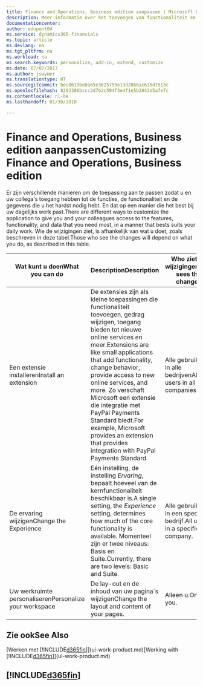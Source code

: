```yaml
---
title: Finance and Operations, Business edition aanpassen | Microsoft Docs
description: Meer informatie over het toevoegen van functionaliteit en het aanpassen van Finance and Operations, Business edition.
documentationcenter: 
author: edupont04
ms.service: dynamics365-financials
ms.topic: article
ms.devlang: na
ms.tgt_pltfrm: na
ms.workload: na
ms.search.keywords: personalize, add-in, extend, customize
ms.date: 07/07/2017
ms.author: jswymer
ms.translationtype: HT
ms.sourcegitcommit: bec0619be0a65e3625759e13d2866ac615d7513c
ms.openlocfilehash: 8292386bccc2d7b2c594f3e4f1e5b2042e5a7efc
ms.contentlocale: nl-be
ms.lasthandoff: 01/30/2018

---
```

# <a name="customizing-finance-and-operations-business-edition"></a><span data-ttu-id="244e0-103">Finance and Operations, Business edition aanpassen</span><span class="sxs-lookup"><span data-stu-id="244e0-103">Customizing Finance and Operations, Business edition</span></span>
<!--NAV # Customizing Dynamics NAV -->
<span data-ttu-id="244e0-104">Er zijn verschillende manieren om de toepassing aan te passen zodat u en uw collega's toegang hebben tot de functies, de functionaliteit en de gegevens die u het hardst nodig hebt. En dat op een manier die het best bij uw dagelijks werk past.</span><span class="sxs-lookup"><span data-stu-id="244e0-104">There are different ways to customize the application to give you and your colleagues access to the features, functionality, and data that you need most, in a manner that bests suits your daily work.</span></span> <span data-ttu-id="244e0-105">Wie de wijzigingen ziet, is afhankelijk van wat u doet, zoals beschreven in deze tabel.</span><span class="sxs-lookup"><span data-stu-id="244e0-105">Those who see the changes will depend on what you do, as described in this table.</span></span> 

| <span data-ttu-id="244e0-106">Wat kunt u doen</span><span class="sxs-lookup"><span data-stu-id="244e0-106">What you can do</span></span>    |  <span data-ttu-id="244e0-107">Description</span><span class="sxs-lookup"><span data-stu-id="244e0-107">Description</span></span>  |  <span data-ttu-id="244e0-108">Who ziet de wijzigingen</span><span class="sxs-lookup"><span data-stu-id="244e0-108">Who sees the changes</span></span>  |  <span data-ttu-id="244e0-109">Meer informatie</span><span class="sxs-lookup"><span data-stu-id="244e0-109">More information</span></span>  |
|-----|---------------|---------|-------|
|<span data-ttu-id="244e0-110">Een extensie installeren</span><span class="sxs-lookup"><span data-stu-id="244e0-110">Install an extension</span></span>|<span data-ttu-id="244e0-111">De extensies zijn als kleine toepassingen die functionaliteit toevoegen, gedrag wijzigen, toegang bieden tot nieuwe online services en meer.</span><span class="sxs-lookup"><span data-stu-id="244e0-111">Extensions are like small applications that add functionality, change behavior, provide access to new online services, and more.</span></span> <span data-ttu-id="244e0-112">Zo verschaft Microsoft een extensie die integratie met PayPal Payments Standard biedt.</span><span class="sxs-lookup"><span data-stu-id="244e0-112">For example, Microsoft provides an extension that provides integration with PayPal Payments Standard.</span></span>|<span data-ttu-id="244e0-113">Alle gebruikers in alle bedrijven</span><span class="sxs-lookup"><span data-stu-id="244e0-113">All users in all companies.</span></span>|[<span data-ttu-id="244e0-114">Aanpassen met behulp van extensies</span><span class="sxs-lookup"><span data-stu-id="244e0-114">Customizing Using Extensions</span></span>](ui-extensions.md)|
|<span data-ttu-id="244e0-115">De ervaring wijzigen</span><span class="sxs-lookup"><span data-stu-id="244e0-115">Change the Experience</span></span>|<span data-ttu-id="244e0-116">Eén instelling, de instelling *Ervaring*, bepaalt hoeveel van de kernfunctionaliteit beschikbaar is.</span><span class="sxs-lookup"><span data-stu-id="244e0-116">A single setting, the *Experience* setting, determines how much of the core functionality is available.</span></span> <span data-ttu-id="244e0-117">Momenteel zijn er twee niveaus: Basis en Suite.</span><span class="sxs-lookup"><span data-stu-id="244e0-117">Currently, there are two levels: Basic and Suite.</span></span>|<span data-ttu-id="244e0-118">Alle gebruikers in een specifiek bedrijf.</span><span class="sxs-lookup"><span data-stu-id="244e0-118">All users in a specific company.</span></span>|[<span data-ttu-id="244e0-119">De Finance and Operations, Business edition-ervaring configureren voor een bedrijf</span><span class="sxs-lookup"><span data-stu-id="244e0-119">Configuring the Finance and Operations, Business edition Experience for a Company</span></span>](ui-experiences.md)|
|<span data-ttu-id="244e0-120">Uw werkruimte personaliseren</span><span class="sxs-lookup"><span data-stu-id="244e0-120">Personalize your workspace</span></span>|<span data-ttu-id="244e0-121">De lay-out en de inhoud van uw pagina´s wijzigen</span><span class="sxs-lookup"><span data-stu-id="244e0-121">Change the layout and content of your pages.</span></span>|<span data-ttu-id="244e0-122">Alleen u.</span><span class="sxs-lookup"><span data-stu-id="244e0-122">Only you.</span></span>|[<span data-ttu-id="244e0-123">Het personaliseren van uw werkruimte</span><span class="sxs-lookup"><span data-stu-id="244e0-123">Personalizing Your Workspace</span></span>](ui-personalization-user.md)|

## <a name="see-also"></a><span data-ttu-id="244e0-124">Zie ook</span><span class="sxs-lookup"><span data-stu-id="244e0-124">See Also</span></span> 
<span data-ttu-id="244e0-125">[Werken met [!INCLUDE[d365fin](includes/d365fin_md.md)]](ui-work-product.md)</span><span class="sxs-lookup"><span data-stu-id="244e0-125">[Working with [!INCLUDE[d365fin](includes/d365fin_md.md)]](ui-work-product.md)</span></span>  

## [!INCLUDE[d365fin](includes/free_trial_md.md)]

